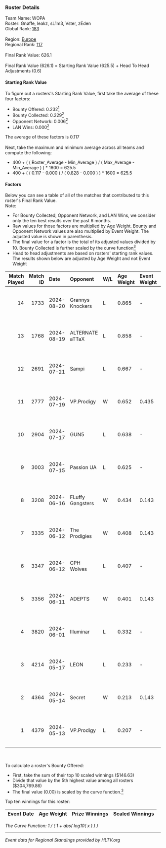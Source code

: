 ### Roster Details<br />
Team Name: WOPA<br />
Roster: Gnøffe, leakz, sL1m3, Vster, zEden<br />
Global Rank: [183](../../standings_global_2024_10_09.md)<br />
<br />
Region: [Europe]( ../../standings_europe_2024_10_09.md)<br />
Regional Rank: [117]( ../../standings_europe_2024_10_09.md)<br />
<br />
Final Rank Value:  626.1<br />
<br />
Final Rank Value (626.1) = Starting Rank Value (625.5) + Head To Head Adjustments (0.6)<br />

#### Starting Rank Value<br />
To figure out a rosters's Starting Rank Value, first take the average of these four factors:<br />
- Bounty Offered: 0.232[<sup>1</sup>](#table2)
- Bounty Collected: 0.229[<sup>2</sup>](#table1)
- Opponent Network: 0.006[<sup>2</sup>](#table1)
- LAN Wins: 0.000[<sup>2</sup>](#table1)

The average of these factors is 0.117<br />
<br />
Next, take the maximum and minimum average across all teams and compute the following:<br />
- 400 + ( ( Roster_Average - Min_Average ) / ( Max_Average - Min_Average ) ) * 1600 = 625.5
- 400 + ( ( 0.117 - 0.000 ) / ( 0.828 - 0.000 ) ) * 1600 = 625.5


#### Factors<br />
Below you can see a table of all of the matches that contributed to this roster's Final Rank Value.<br />
Note:<br />

- For Bounty Collected, Opponent Network, and LAN Wins, we consider only the ten best results over the past 6 months.
- Raw values for those factors are multiplied by Age Weight. Bounty and Opponent Network values are also multiplied by Event Weight. The adjusted value is shown in parenthesis.
- The final value for a factor is the total of its adjusted values divided by 10. Bounty Collected is further scaled by the curve function[<sup>3</sup>](#curveFunction)
- Head to head adjustments are based on rosters' starting rank values. The results shown below are adjusted by Age Weight and not Event Weight
<span id="table1"></span><br />


| Match Played | Match ID | Date       | Opponent         | W/L | Age Weight | Event Weight | Bounty Collected | Opponent Network | LAN Wins  | H2H Adj. | Roster                              |
| -: | -: | :- | :- | :- | :- | :- | :- | :- | :- | -: | :- |
|           14 |     1733 | 2024-08-20 | Grannys Knockers | L   | 0.865      | -            | -                | -                | -         |   -11.75 | Gnøffe, leakz, sL1m3, Vster, zEden  |
|           13 |     1768 | 2024-08-19 | ALTERNATE aTTaX  | L   | 0.858      | -            | -                | -                | -         |    -5.81 | Gnøffe, leakz, sL1m3, Vster, zEden  |
|           12 |     2691 | 2024-07-21 | Sampi            | L   | 0.667      | -            | -                | -                | -         |    -3.27 | Gnøffe, leakz, sL1m3, Topa, zEden   |
|           11 |     2777 | 2024-07-19 | VP.Prodigy       | W   | 0.652      | 0.435        | 0.013 (0.004)    | 0.123 (0.035)    | 0 (0.000) |    14.08 | Gnøffe, leakz, sL1m3, Topa, zEden   |
|           10 |     2904 | 2024-07-17 | GUN5             | L   | 0.638      | -            | -                | -                | -         |    -2.73 | Gnøffe, leakz, sL1m3, Vster, zEden  |
|            9 |     3003 | 2024-07-15 | Passion UA       | L   | 0.625      | -            | -                | -                | -         |    -1.80 | Gnøffe, leakz, sL1m3, Vster, zEden  |
|            8 |     3208 | 2024-06-16 | FLuffy Gangsters | W   | 0.434      | 0.143        | 0.004 (0.000)    | 0.331 (0.021)    | 0 (0.000) |     8.79 | brzer, Gnøffe, leakz, LUMSEN, Vster |
|            7 |     3335 | 2024-06-12 | The Prodigies    | W   | 0.408      | 0.143        | 0.007 (0.000)    | 0.035 (0.002)    | 0 (0.000) |     7.47 | brzer, Gnøffe, leakz, LUMSEN, Vster |
|            6 |     3347 | 2024-06-12 | CPH Wolves       | L   | 0.407      | -            | -                | -                | -         |    -2.42 | brzer, Gnøffe, leakz, LUMSEN, Vster |
|            5 |     3356 | 2024-06-11 | ADEPTS           | W   | 0.401      | 0.143        | 0.001 (0.000)    | 0.041 (0.002)    | 0 (0.000) |     6.05 | brzer, Gnøffe, leakz, LUMSEN, Vster |
|            4 |     3820 | 2024-06-01 | Illuminar        | L   | 0.332      | -            | -                | -                | -         |    -4.38 | brzer, Gnøffe, leakz, LUMSEN, Vster |
|            3 |     4214 | 2024-05-17 | LEON             | L   | 0.233      | -            | -                | -                | -         |    -3.52 | brzer, Gnøffe, leakz, LUMSEN, Vster |
|            2 |     4364 | 2024-05-14 | Secret           | W   | 0.213      | 0.143        | 0.000 (0.000)    | 0.002 (0.000)    | 0 (0.000) |     1.91 | brzer, Gnøffe, leakz, LUMSEN, Vster |
|            1 |     4379 | 2024-05-13 | VP.Prodigy       | L   | 0.207      | -            | -                | -                | -         |    -2.01 | brzer, Gnøffe, leakz, LUMSEN, Vster |

<br />
<span id="table2"></span><br />
To calculate a roster's Bounty Offered:<br />

- First, take the sum of their top 10 scaled winnings ($146.63)
- Divide that value by the 5th highest value among all rosters ($304,769.86)
- The final value (0.00) is scaled by the curve function.[<sup>3</sup>](#curveFunction)

Top ten winnings for this roster:<br />

| Event Date | Age Weight | Prize Winnings | Scaled Winnings |
| :- | -: | :- | :- |


<span id="curveFunction"></span>_The Curve Function: 1 / ( 1 + abs( log10( x ) ) )_<br />

---
_Event data for Regional Standings provided by HLTV.org_<br />
